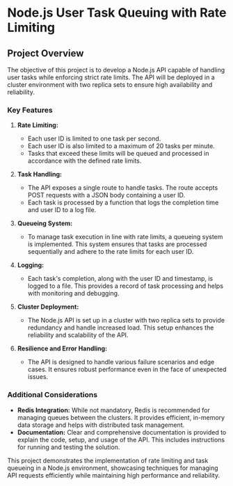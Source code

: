 # Node.js User Task Queuing with Rate Limiting

## Project Overview

The objective of this project is to develop a Node.js API capable of handling user tasks while enforcing strict rate limits. The API will be deployed in a cluster environment with two replica sets to ensure high availability and reliability.

### Key Features

1. **Rate Limiting:** 
   - Each user ID is limited to one task per second.
   - Each user ID is also limited to a maximum of 20 tasks per minute.
   - Tasks that exceed these limits will be queued and processed in accordance with the defined rate limits.

2. **Task Handling:**
   - The API exposes a single route to handle tasks. The route accepts POST requests with a JSON body containing a user ID.
   - Each task is processed by a function that logs the completion time and user ID to a log file.

3. **Queueing System:**
   - To manage task execution in line with rate limits, a queueing system is implemented. This system ensures that tasks are processed sequentially and adhere to the rate limits for each user ID.

4. **Logging:**
   - Each task's completion, along with the user ID and timestamp, is logged to a file. This provides a record of task processing and helps with monitoring and debugging.

5. **Cluster Deployment:**
   - The Node.js API is set up in a cluster with two replica sets to provide redundancy and handle increased load. This setup enhances the reliability and scalability of the API.

6. **Resilience and Error Handling:**
   - The API is designed to handle various failure scenarios and edge cases. It ensures robust performance even in the face of unexpected issues.

### Additional Considerations

- **Redis Integration:** While not mandatory, Redis is recommended for managing queues between the clusters. It provides efficient, in-memory data storage and helps with distributed task management.
- **Documentation:** Clear and comprehensive documentation is provided to explain the code, setup, and usage of the API. This includes instructions for running and testing the solution.

This project demonstrates the implementation of rate limiting and task queueing in a Node.js environment, showcasing techniques for managing API requests efficiently while maintaining high performance and reliability.
